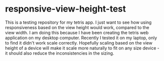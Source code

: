 # responsive-view-height-test

This is a testing repository for my tetris app. I just want to see how using responsiveness based on the view height would work, compared to the view width.
I am doing this because I have been creating the tetris web application on my desktop computer. Recently I tested it on my laptop, only to find it didn't work scale correctly.
Hopefully scaling based on the view height of a device will make it scale more naturally to fit on any size device - it should also reduce the inconsistencies in the sizing.
